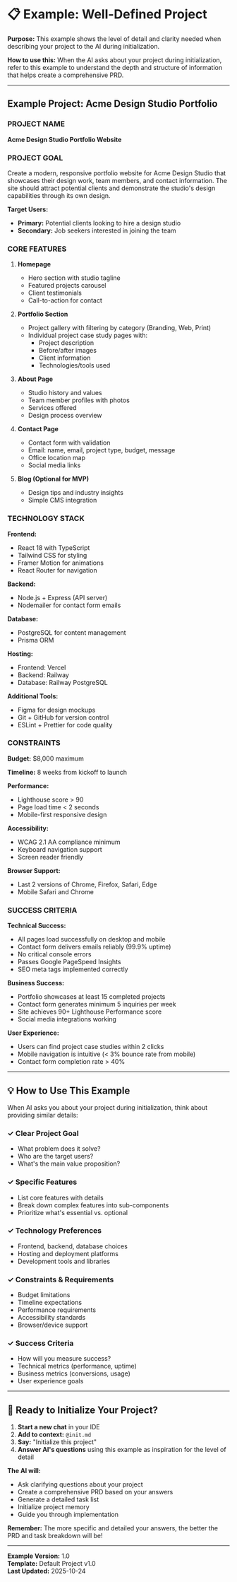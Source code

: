 # 📋 Example: Well-Defined Project

**Purpose:** This example shows the level of detail and clarity needed when describing your project to the AI during initialization.

**How to use this:** When the AI asks about your project during initialization, refer to this example to understand the depth and structure of information that helps create a comprehensive PRD.

---

## Example Project: Acme Design Studio Portfolio

### PROJECT NAME
**Acme Design Studio Portfolio Website**

### PROJECT GOAL
Create a modern, responsive portfolio website for Acme Design Studio that showcases their design work, team members, and contact information. The site should attract potential clients and demonstrate the studio's design capabilities through its own design.

**Target Users:**
- **Primary:** Potential clients looking to hire a design studio
- **Secondary:** Job seekers interested in joining the team

### CORE FEATURES

1. **Homepage**
   - Hero section with studio tagline
   - Featured projects carousel
   - Client testimonials
   - Call-to-action for contact

2. **Portfolio Section**
   - Project gallery with filtering by category (Branding, Web, Print)
   - Individual project case study pages with:
     - Project description
     - Before/after images
     - Client information
     - Technologies/tools used

3. **About Page**
   - Studio history and values
   - Team member profiles with photos
   - Services offered
   - Design process overview

4. **Contact Page**
   - Contact form with validation
   - Email: name, email, project type, budget, message
   - Office location map
   - Social media links

5. **Blog (Optional for MVP)**
   - Design tips and industry insights
   - Simple CMS integration

### TECHNOLOGY STACK

**Frontend:**
- React 18 with TypeScript
- Tailwind CSS for styling
- Framer Motion for animations
- React Router for navigation

**Backend:**
- Node.js + Express (API server)
- Nodemailer for contact form emails

**Database:**
- PostgreSQL for content management
- Prisma ORM

**Hosting:**
- Frontend: Vercel
- Backend: Railway
- Database: Railway PostgreSQL

**Additional Tools:**
- Figma for design mockups
- Git + GitHub for version control
- ESLint + Prettier for code quality

### CONSTRAINTS

**Budget:** $8,000 maximum

**Timeline:** 8 weeks from kickoff to launch

**Performance:**
- Lighthouse score > 90
- Page load time < 2 seconds
- Mobile-first responsive design

**Accessibility:**
- WCAG 2.1 AA compliance minimum
- Keyboard navigation support
- Screen reader friendly

**Browser Support:**
- Last 2 versions of Chrome, Firefox, Safari, Edge
- Mobile Safari and Chrome

### SUCCESS CRITERIA

**Technical Success:**
- All pages load successfully on desktop and mobile
- Contact form delivers emails reliably (99.9% uptime)
- No critical console errors
- Passes Google PageSpeed Insights
- SEO meta tags implemented correctly

**Business Success:**
- Portfolio showcases at least 15 completed projects
- Contact form generates minimum 5 inquiries per week
- Site achieves 90+ Lighthouse Performance score
- Social media integrations working

**User Experience:**
- Users can find project case studies within 2 clicks
- Mobile navigation is intuitive (< 3% bounce rate from mobile)
- Contact form completion rate > 40%

---

## 💡 How to Use This Example

When AI asks you about your project during initialization, think about providing similar details:

### ✓ **Clear Project Goal**
- What problem does it solve?
- Who are the target users?
- What's the main value proposition?

### ✓ **Specific Features**
- List core features with details
- Break down complex features into sub-components
- Prioritize what's essential vs. optional

### ✓ **Technology Preferences**
- Frontend, backend, database choices
- Hosting and deployment platforms
- Development tools and libraries

### ✓ **Constraints & Requirements**
- Budget limitations
- Timeline expectations
- Performance requirements
- Accessibility standards
- Browser/device support

### ✓ **Success Criteria**
- How will you measure success?
- Technical metrics (performance, uptime)
- Business metrics (conversions, usage)
- User experience goals

---

## 🚀 Ready to Initialize Your Project?

1. **Start a new chat** in your IDE
2. **Add to context:** `@init.md`
3. **Say:** "Initialize this project"
4. **Answer AI's questions** using this example as inspiration for the level of detail

**The AI will:**
- Ask clarifying questions about your project
- Create a comprehensive PRD based on your answers
- Generate a detailed task list
- Initialize project memory
- Guide you through implementation

**Remember:** The more specific and detailed your answers, the better the PRD and task breakdown will be!

---

**Example Version:** 1.0  
**Template:** Default Project v1.0  
**Last Updated:** 2025-10-24
